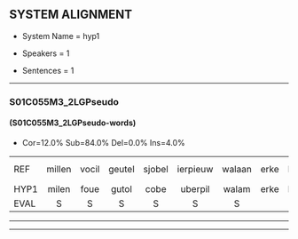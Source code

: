 
## SYSTEM ALIGNMENT

- System Name = hyp1

- Speakers = 1

- Sentences = 1

---

### S01C055M3_2LGPseudo

#### (S01C055M3_2LGPseudo-words)

- Cor=12.0%	Sub=84.0%	Del=0.0%	Ins=4.0%

|  |  |  |  |  |  |  |  |  |  |  |  |  |  |  |  |  |  |  |  |  |  |  |  |  |  |  |  |  |  |  |  |  |  |  |  |  |  |  |  |  |  |  |  |  |  |  |  |  |  |  |
|:--- |:---:|:---:|:---:|:---:|:---:|:---:|:---:|:---:|:---:|:---:|:---:|:---:|:---:|:---:|:---:|:---:|:---:|:---:|:---:|:---:|:---:|:---:|:---:|:---:|:---:|:---:|:---:|:---:|:---:|:---:|:---:|:---:|:---:|:---:|:---:|:---:|:---:|:---:|:---:|:---:|:---:|:---:|:---:|:---:|:---:|:---:|:---:|:---:|:---:|:---:|
| REF | millen | vocil | geutel | sjobel | ierpieuw | walaan | erke | haweel | saarweng | gevicht | eemde |  |  | bepoud | orstalk | veten | gefouw | *(gevouw) | vurpaand | * | nizung | fiewon | kneurem | vawaai | * | strellen | zwieten | foetbans | oonste | * | muider | grijnken | schielstaug | prilsood | vloender | milste | * | * | * | * | veurder | kloeien | ulen | orponk | schodig | ijpo | menuur | spreikje | hiffreeuw | wooien |
| HYP1 | milen | foue | gutol | cobe | uberpil | walam | erke | haweel | sarwin | gevicht | eemde | bebaat | oorstalk | zeten | gevouw | f | gevo | vuur | pamt | nezu | nizufio | cuneuren | van | way | sril | strellen | sweten | voetbans | ons | te | meuder | renken | schielstag | brilshoot | vloendor | mulste | vo | ga | vo | vu | verder | kloeien | unen | urbonk | shotdig | ipel | menoer | spreekje | gistreeuw | woien |
| EVAL | S | S | S | S | S | S |  |  | S |  |  | I | I | S | S | S | S | S | S | S | S | S | S | S | S |  | S | S | S | S | S | S | S | S | S | S | S | S | S | S | S |  | S | S | S | S | S | S | S | S |
---

---
